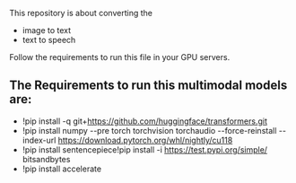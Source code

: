 This repository is about converting the 
- image to text
- text to speech

Follow the requirements to run this file in your GPU servers.
## The Requirements to run this multimodal models are:
+ !pip install -q git+https://github.com/huggingface/transformers.git
+ !pip install numpy --pre torch torchvision torchaudio --force-reinstall --index-url https://download.pytorch.org/whl/nightly/cu118
+ !pip install sentencepiece!pip install -i https://test.pypi.org/simple/ bitsandbytes
+ !pip install accelerate
    
